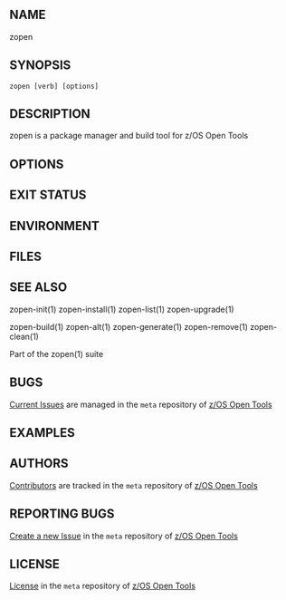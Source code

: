 ## NAME
zopen
 
## SYNOPSIS
`zopen [verb] [options]` 

## DESCRIPTION
zopen is a package manager and build tool for z/OS Open Tools

## OPTIONS

## EXIT STATUS

## ENVIRONMENT

## FILES

## SEE ALSO
zopen-init(1) zopen-install(1) zopen-list(1) zopen-upgrade(1) 

zopen-build(1) zopen-alt(1) zopen-generate(1) zopen-remove(1) zopen-clean(1)

Part of the zopen(1) suite

## BUGS
[Current Issues](https://github.com/ZOSOpenTools/meta/issues) are managed in the `meta` repository of [z/OS Open Tools](https://zosopentools.github.io/meta/#/)

## EXAMPLES

## AUTHORS
[Contributors](https://github.com/ZOSOpenTools/meta/graphs/contributors) are tracked in the `meta` repository of [z/OS Open Tools](https://zosopentools.github.io/meta/#/)

## REPORTING BUGS
[Create a new Issue](https://github.com/ZOSOpenTools/meta/issues/new) in the `meta` repository of [z/OS Open Tools](https://zosopentools.github.io/meta/#/)

## LICENSE
[License](https://github.com/ZOSOpenTools/meta/blob/main/LICENSE) in the `meta` repository of [z/OS Open Tools](https://zosopentools.github.io/meta/#/) 
